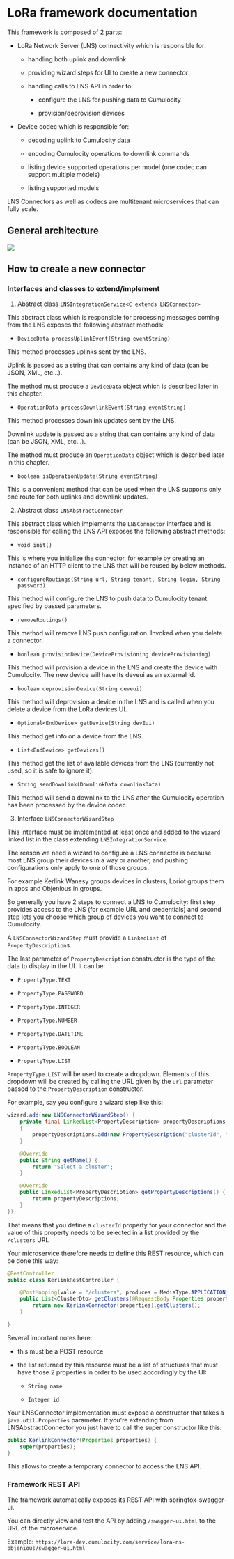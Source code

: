 # LoRa framework documentation

This framework is composed of 2 parts:

* LoRa Network Server (LNS) connectivity which is responsible for:

    * handling both uplink and downlink

    * providing wizard steps for UI to create a new connector

    * handling calls to LNS API in order to:

        * configure the LNS for pushing data to Cumulocity

        * provision/deprovision devices

* Device codec which is responsible for:

    * decoding uplink to Cumulocity data

    * encoding Cumulocity operations to downlink commands

    * listing device supported operations per model (one codec can support multiple models)

    * listing supported models

LNS Connectors as well as codecs are multitenant microservices that can fully scale.

## General architecture

![](architecture.png)

## How to create a new connector
### Interfaces and classes to extend/implement
1. Abstract class `LNSIntegrationService<C extends LNSConnector>`

This abstract class which is responsible for processing messages coming from the LNS exposes the following abstract methods:

* `DeviceData processUplinkEvent(String eventString)`

This method processes uplinks sent by the LNS.

Uplink is passed as a string that can contains any kind of data (can be JSON, XML, etc...).

The method must produce a `DeviceData` object which is described later in this chapter.

* `OperationData processDownlinkEvent(String eventString)`

This method processes downlink updates sent by the LNS.

Downlink update is passed as a string that can contains any kind of data (can be JSON, XML, etc...).

The method must produce an `OperationData` object which is described later in this chapter.

* `boolean isOperationUpdate(String eventString)`

This is a convenient method that can be used when the LNS supports only one route for both uplinks and downlink updates.

2. Abstract class `LNSAbstractConnector`

This abstract class which implements the `LNSConnector` interface and is responsible for calling the LNS API exposes the following abstract methods:

* `void init()`

This is where you initialize the connector, for example by creating an instance of an HTTP client to the LNS that will be reused by below methods.

* `configureRoutings(String url, String tenant, String login, String password)`

This method will configure the LNS to push data to Cumulocity tenant specified by passed parameters.

* `removeRoutings()`

This method will remove LNS push configuration. Invoked when you delete a connector.

* `boolean provisionDevice(DeviceProvisioning deviceProvisioning)`

This method will provision a device in the LNS and create the device with Cumulocity.
The new device will have its deveui as an external Id.

* `boolean deprovisionDevice(String deveui)`

This method will deprovision a device in the LNS and is called when you delete a device from the LoRa devices UI.

* `Optional<EndDevice> getDevice(String devEui)`

This method get info on a device from the LNS.

* `List<EndDevice> getDevices()`

This method get the list of available devices from the LNS (currently not used, so it is safe to ignore it).

* `String sendDownlink(DownlinkData downlinkData)`

This method will send a downlink to the LNS after the Cumulocity operation has been processed by the device codec.

3. Interface `LNSConnectorWizardStep`

This interface must be implemented at least once and added to the `wizard` linked list in the class extending `LNSIntegrationService`.

The reason we need a wizard to configure a LNS connector is because most LNS group their devices in a way or another, and pushing configurations only apply to one of those groups.

For example Kerlink Wanesy groups devices in clusters, Loriot groups them in apps and Objenious in groups.

So generally you have 2 steps to connect a LNS to Cumulocity: first step provides access to the LNS (for example URL and credentials) and second step lets you choose which group of devices you want to connect to Cumulocity.

A `LNSConnectorWizardStep` must provide a `LinkedList` of `PropertyDescription`s.

The last parameter of `PropertyDescription` constructor is the type of the data to display in the UI. It can be:

* `PropertyType.TEXT`

* `PropertyType.PASSWORD`

* `PropertyType.INTEGER`

* `PropertyType.NUMBER`

* `PropertyType.DATETIME`

* `PropertyType.BOOLEAN`

* `PropertyType.LIST`

`PropertyType.LIST` will be used to create a dropdown. Elements of this dropdown will be created by calling the URL given by the `url` parameter passed to the `PropertyDescription` constructor.

For example, say you configure a wizard step like this:

```java
wizard.add(new LNSConnectorWizardStep() {
    private final LinkedList<PropertyDescription> propertyDescriptions = new LinkedList<>();
    {
        propertyDescriptions.add(new PropertyDescription("clusterId", "Cluster", true, null, "/clusters", null, null, null, null, null, PropertyType.LIST));
    }

    @Override
    public String getName() {
        return "Select a cluster";
    }

    @Override
    public LinkedList<PropertyDescription> getPropertyDescriptions() {
        return propertyDescriptions;
    }
});
```
That means that you define a `clusterId` property for your connector and the value of this property needs to be selected in a list provided by the `/clusters` URI.

Your microservice therefore needs to define this REST resource, which can be done this way:

```java
@RestController
public class KerlinkRestController {

	@PostMapping(value = "/clusters", produces = MediaType.APPLICATION_JSON_VALUE, consumes = MediaType.APPLICATION_JSON_VALUE)
	public List<ClusterDto> getClusters(@RequestBody Properties properties) {
		return new KerlinkConnector(properties).getClusters();
	}

}
```

Several important notes here:

* this must be a POST resource

* the list returned by this resource must be a list of structures that must have those 2 properties in order to be used accordingly by the UI:

    * `String name`

    * `Integer id`

Your LNSConnector implementation must expose a constructor that takes a `java.util.Properties` parameter.
If you're extending from LNSAbstractConnector you just have to call the super constructor like this:

```java
public KerlinkConnector(Properties properties) {
    super(properties);
}
```

This allows to create a temporary connector to access the LNS API.

### Framework REST API

The framework automatically exposes its REST API with springfox-swagger-ui.

You can directly view and test the API by adding `/swagger-ui.html` to the URL of the microservice.

Example: `https://lora-dev.cumulocity.com/service/lora-ns-objenious/swagger-ui.html`